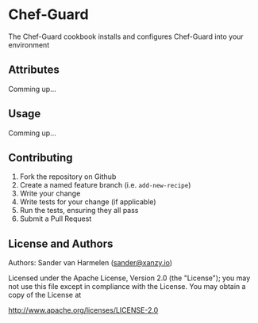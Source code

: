 Chef-Guard
==========
The Chef-Guard cookbook installs and configures Chef-Guard into your environment

Attributes
----------
Comming up...

Usage
-----
Comming up...

Contributing
------------
  1. Fork the repository on Github
  2. Create a named feature branch (i.e. `add-new-recipe`)
  3. Write your change
  4. Write tests for your change (if applicable)
  5. Run the tests, ensuring they all pass
  6. Submit a Pull Request

License and Authors
-------------------
Authors: Sander van Harmelen (sander@xanzy.io)

Licensed under the Apache License, Version 2.0 (the "License"); you may not use this file except in compliance with the License. You may obtain a copy of the License at

http://www.apache.org/licenses/LICENSE-2.0
